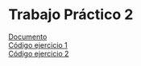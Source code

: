 # Trabajo Práctico 2
[Documento](https://github.com/LCaravaggio/Impacto/blob/main/TP2/Evaluaci%C3%B3n_de_Impacto___TP2.pdf) <br>
[Código ejercicio 1](https://github.com/LCaravaggio/Impacto/blob/main/TP2/Ej1.do) <br>
[Código ejercicio 2](https://github.com/LCaravaggio/Impacto/blob/main/TP2/Ej2.do) <br>

